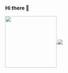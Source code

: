 ### Hi there 👋

<a href="https://github.com/xandecoelho5">
  <img height= "165em" align="center" src="https://readme-stats.clckblog.space/api/?username=xandecoelho5&count_private=true&show_icons=true&theme=dracula" />
  <img heigth= "165em" align="center" src="https://readme-stats.clckblog.space/api/top-langs/?username=xandecoelho5&layout=compact&theme=dracula&hide=HTML,CSS,SCSS,ShaderLab&langs_count=6" />
</a>

<!--
**xandecoelho5/xandecoelho5** is a ✨ _special_ ✨ repository because its `README.md` (this file) appears on your GitHub profile.

Here are some ideas to get you started:

- 🔭 I’m currently working on ...
- 🌱 I’m currently learning ...
- 👯 I’m looking to collaborate on ...
- 🤔 I’m looking for help with ...
- 💬 Ask me about ...
- 📫 How to reach me: ...
- 😄 Pronouns: ...
- ⚡ Fun fact: ...
-->
